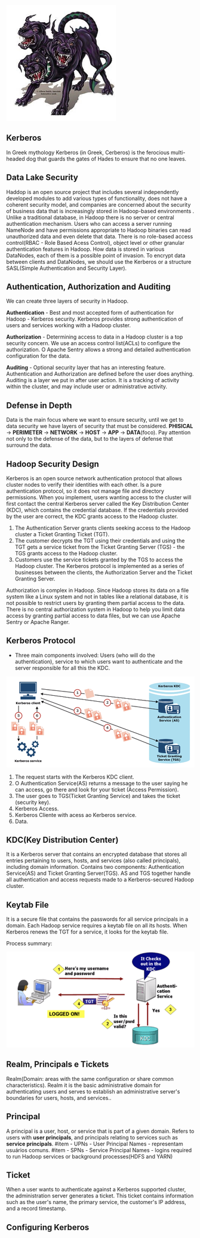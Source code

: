 ![data_lake_security](https://github.com/douglasmitsue/data-lake-security/blob/master/protocolo-kerberos.png)

## Kerberos
In Greek mythology Kerberos (in Greek, Cerberos) is the ferocious multi-headed dog that guards the gates of Hades to ensure that no one leaves.

## Data Lake Security
Haddop is an open source project that includes several independently developed modules to add various types of functionality, does not have a coherent security model, and companies are concerned about the security of business data that is increasingly stored in Hadoop-based environments .
Unlike a traditional database, in Hadoop there is no server or central authentication mechanism. Users who can access a server running NameNode and have permissions appropriate to Hadoop binaries can read unauthorized data and even delete that data. There is no role-based access control(RBAC - Role Based Acess Control), object level or other granular authentication features in Hadoop.
How data is stored in various DataNodes, each of them is a possible point of invasion. 
To encrypt data between clients and DataNodes, we should use the Kerberos or a structure SASL(Simple Authentication and Security Layer).

## Authentication, Authorization and Auditing
We can create three layers of security in Hadoop.

**Authentication** - Best and most accepted form of authentication for Hadoop - Kerberos security.
Kerberos provides strong authentication of users and services working with a Hadoop cluster.

**Authorization** - Determining access to data in a Hadoop cluster is a top security concern. We use an access control list(ACLs) to configure the authorization. 
O Apache Sentry allows a strong and detailed authentication configuration for the data.

**Auditing** - Optional security layer that has an interesting feature. 
Authentication and Authorization are defined before the user does anything.
Auditing is a layer we put in after user action.
It is a tracking of activity within the cluster, and may include user or administrative activity.

## Defense in Depth

Data is the main focus where we want to ensure security, until we get to data security we have layers of security that must be considered.
**PHISICAL** -> **PERIMETER** -> **NETWORK** -> **HOST** -> **APP** -> **DATA**(foco).
Pay attention not only to the defense of the data, but to the layers of defense that surround the data.

## Hadoop Security Design

Kerberos is an open source network authentication protocol that allows cluster nodes to verify their identities with each other. Is a pure authentication protocol, so it does not manage file and directory permissions. When you implement, users wanting access to the cluster will first contact the central Kerberos server called the Key Distribution Center (KDC), which contains the credential database. If the credentials provided by the user are correct, the KDC grants access to the Hadoop cluster.

1. The Authentication Server grants clients seeking access to the Hadoop cluster a Ticket Granting Ticket (TGT). 
2. The customer decrypts the TGT using their credentials and using the TGT gets a service ticket from the Ticket Granting Server (TGS) - the TGS grants access to the Hadoop cluster. 
3. Customers use the service tickets granted by the TGS to access the Hadoop cluster. The Kerberos protocol is implemented as a series of businesses between the clients, the Authorization Server and the Ticket Granting Server.

Authorization is complex in Hadoop. Since Hadoop stores its data on a file system like a Linux system and not in tables like a relational database, it is not possible to restrict users by granting them partial access to the data. There is no central authorization system in Hadoop to help you limit data access by granting partial access to data files, but we can use Apache Sentry or Apache Ranger.

## Kerberos Protocol

* Three main components involved: Users (who will do the authentication), service to which users want to authenticate and the server responsible for all this the KDC.

![ticket_service](https://github.com/douglasmitsue/data-lake-security/blob/master/ticket-service.png)

1. The request starts with the Kerberos KDC client.
2. O Authentication Service(AS) returns a message to the user saying he can access, go there and look for your ticket (Access Permission).
3. The user goes to TGS(Ticket Granting Service) and takes the ticket (security key).
4. Kerberos Access.
5. Kerberos Cliente with acess ao Kerberos service.
6. Data.

## KDC(Key Distribution Center)
It is a Kerberos server that contains an encrypted database that stores all entries pertaining to users, hosts, and services (also called principals), including domain information.
Contains two components: Authentication Service(AS) and Ticket Granting Server(TGS).
AS and TGS together handle all authentication and access requests made to a Kerberos-secured Hadoop cluster.

## Keytab File
It is a secure file that contains the passwords for all service principals in a domain.
Each Hadoop service requires a keytab file on all its hosts.
When Kerberos renews the TGT for a service, it looks for the keytab file.

Process summary:

![summary](https://github.com/douglasmitsue/data-lake-security/blob/master/summary-process.png)

## Realm, Principals e Tickets
Realm(Domain: areas with the same configuration or share common characteristics).
Realm it is the basic administrative domain for authenticating users and serves to establish an administrative server's boundaries for users, hosts, and services..

## Principal
A principal is a user, host, or service that is part of a given domain.
Refers to users with **user principals**, and principals relating to services such as **service principals**.
#item - UPNs - User Principal Names - representam usuários comuns.
#item - SPNs - Service Principal Names - logins required to run Hadoop services or background processes(HDFS and YARN)

## Ticket
When a user wants to authenticate against a Kerberos supported cluster, the administration server generates a ticket. This ticket contains information such as the user's name, the primary service, the customer's IP address, and a record timestamp.



## Configuring Kerberos




